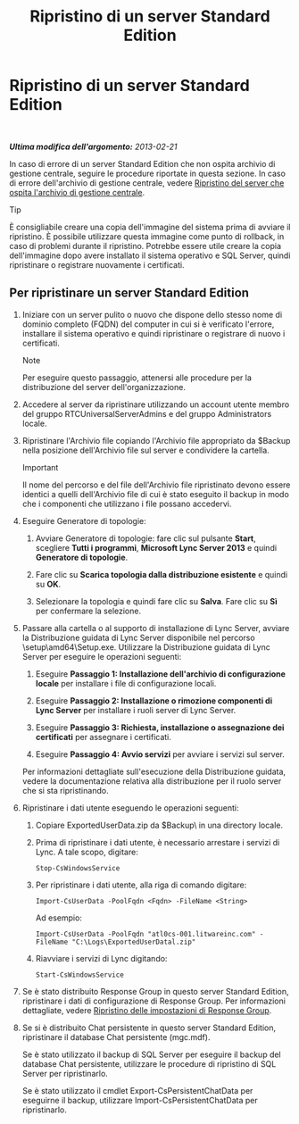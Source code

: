﻿---
title: Ripristino di un server Standard Edition
TOCTitle: Ripristino di un server Standard Edition
ms:assetid: d1845663-3138-4fd6-b3e7-337e294d40d8
ms:mtpsurl: https://technet.microsoft.com/it-it/library/Hh202190(v=OCS.15)
ms:contentKeyID: 52062313
ms.date: 08/24/2015
mtps_version: v=OCS.15
ms.translationtype: HT
---

# Ripristino di un server Standard Edition

 

_**Ultima modifica dell'argomento:** 2013-02-21_

In caso di errore di un server Standard Edition che non ospita archivio di gestione centrale, seguire le procedure riportate in questa sezione. In caso di errore dell'archivio di gestione centrale, vedere [Ripristino del server che ospita l'archivio di gestione centrale](lync-server-2013-restoring-the-server-hosting-the-central-management-store.md).

> [!TIP]  
> È consigliabile creare una copia dell'immagine del sistema prima di avviare il ripristino. È possibile utilizzare questa immagine come punto di rollback, in caso di problemi durante il ripristino. Potrebbe essere utile creare la copia dell'immagine dopo avere installato il sistema operativo e SQL Server, quindi ripristinare o registrare nuovamente i certificati.

## Per ripristinare un server Standard Edition

1.  Iniziare con un server pulito o nuovo che dispone dello stesso nome di dominio completo (FQDN) del computer in cui si è verificato l'errore, installare il sistema operativo e quindi ripristinare o registrare di nuovo i certificati.
    

    > [!NOTE]
    > Per eseguire questo passaggio, attenersi alle procedure per la distribuzione del server dell'organizzazione.



2.  Accedere al server da ripristinare utilizzando un account utente membro del gruppo RTCUniversalServerAdmins e del gruppo Administrators locale.

3.  Ripristinare l'Archivio file copiando l'Archivio file appropriato da $Backup nella posizione dell'Archivio file sul server e condividere la cartella.
    
    > [!IMPORTANT]  
    > Il nome del percorso e del file dell'Archivio file ripristinato devono essere identici a quelli dell'Archivio file di cui è stato eseguito il backup in modo che i componenti che utilizzano i file possano accedervi.

4.  Eseguire Generatore di topologie:
    
    1.  Avviare Generatore di topologie: fare clic sul pulsante **Start**, scegliere **Tutti i programmi**, **Microsoft Lync Server 2013** e quindi **Generatore di topologie**.
    
    2.  Fare clic su **Scarica topologia dalla distribuzione esistente** e quindi su **OK**.
    
    3.  Selezionare la topologia e quindi fare clic su **Salva**. Fare clic su **Sì** per confermare la selezione.

5.  Passare alla cartella o al supporto di installazione di Lync Server, avviare la Distribuzione guidata di Lync Server disponibile nel percorso \\setup\\amd64\\Setup.exe. Utilizzare la Distribuzione guidata di Lync Server per eseguire le operazioni seguenti:
    
    1.  Eseguire **Passaggio 1: Installazione dell'archivio di configurazione locale** per installare i file di configurazione locali.
    
    2.  Eseguire **Passaggio 2: Installazione o rimozione componenti di Lync Server** per installare i ruoli server di Lync Server.
    
    3.  Eseguire **Passaggio 3: Richiesta, installazione o assegnazione dei certificati** per assegnare i certificati.
    
    4.  Eseguire **Passaggio 4: Avvio servizi** per avviare i servizi sul server.
    
    Per informazioni dettagliate sull'esecuzione della Distribuzione guidata, vedere la documentazione relativa alla distribuzione per il ruolo server che si sta ripristinando.

6.  Ripristinare i dati utente eseguendo le operazioni seguenti:
    
    1.  Copiare ExportedUserData.zip da $Backup\\ in una directory locale.
    
    2.  Prima di ripristinare i dati utente, è necessario arrestare i servizi di Lync. A tale scopo, digitare:
        
            Stop-CsWindowsService
    
    3.  Per ripristinare i dati utente, alla riga di comando digitare:
        
            Import-CsUserData -PoolFqdn <Fqdn> -FileName <String>
        
        Ad esempio:
        
            Import-CsUserData -PoolFqdn "atl0cs-001.litwareinc.com" -FileName "C:\Logs\ExportedUserDatal.zip"
    
    4.  Riavviare i servizi di Lync digitando:
        
            Start-CsWindowsService

7.  Se è stato distribuito Response Group in questo server Standard Edition, ripristinare i dati di configurazione di Response Group. Per informazioni dettagliate, vedere [Ripristino delle impostazioni di Response Group](lync-server-2013-restoring-response-group-settings.md).

8.  Se si è distribuito Chat persistente in questo server Standard Edition, ripristinare il database Chat persistente (mgc.mdf).
    
    Se è stato utilizzato il backup di SQL Server per eseguire il backup del database Chat persistente, utilizzare le procedure di ripristino di SQL Server per ripristinarlo.
    
    Se è stato utilizzato il cmdlet Export-CsPersistentChatData per eseguirne il backup, utilizzare Import-CsPersistentChatData per ripristinarlo.

